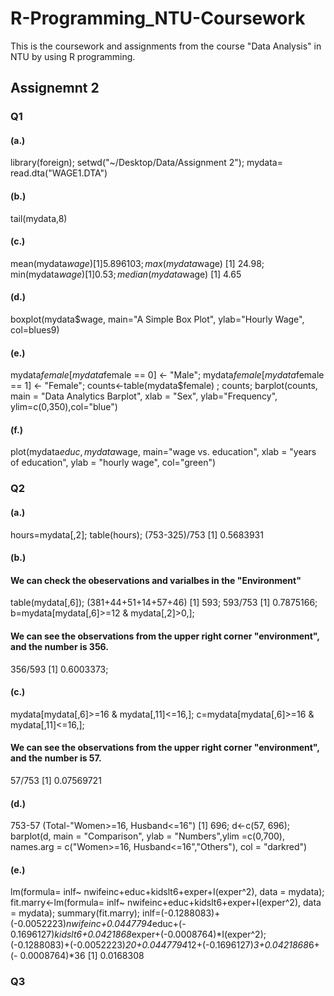 # R-Programming_NTU-Coursework
This is the coursework and assignments from the course "Data Analysis" in NTU by using R programming. 

## Assignemnt 2
### Q1
#### (a.)
library(foreign);
setwd("~/Desktop/Data/Assignment 2");
mydata= read.dta("WAGE1.DTA")
#### (b.)
tail(mydata,8)
#### (c.)
mean(mydata$wage)
[1] 5.896103; 
max(mydata$wage)
[1] 24.98; 
min(mydata$wage)
[1] 0.53; 
median(mydata$wage)
[1] 4.65
#### (d.)
boxplot(mydata$wage, main="A Simple Box Plot", ylab="Hourly Wage", col=blues9)
#### (e.)
mydata$female[mydata$female == 0] <- "Male";
mydata$female[mydata$female == 1] <- "Female";
counts<-table(mydata$female) ;
counts; 
barplot(counts, main = "Data Analytics Barplot", xlab = "Sex", ylab="Frequency", ylim=c(0,350),col="blue")
#### (f.)
plot(mydata$educ,mydata$wage, main="wage vs. education", xlab = "years of education", ylab = "hourly wage", col="green")

### Q2
#### (a.)
hours=mydata[,2]; 
table(hours); 
(753-325)/753
[1] 0.5683931
#### (b.)
#### We can check the obeservations and varialbes in the "Environment"
table(mydata[,6]); 
(381+44+51+14+57+46)
[1] 593; 
593/753
[1] 0.7875166; 
b=mydata[mydata[,6]>=12 & mydata[,2]>0,]; 
#### We can see the observations from the upper right corner "environment", and the number is 356.
356/593
[1] 0.6003373; 
#### (c.)
mydata[mydata[,6]>=16 & mydata[,11]<=16,]; 
c=mydata[mydata[,6]>=16 & mydata[,11]<=16,]; 
#### We can see the observations from the upper right corner "environment", and the number is 57.
57/753
[1] 0.07569721
#### (d.)
753-57 (Total-"Women>=16, Husband<=16")
[1] 696; 
d<-c(57, 696); 
barplot(d, main = "Comparison", ylab = "Numbers",ylim =c(0,700), names.arg = c("Women>=16, Husband<=16","Others"), col = "darkred")
#### (e.)
lm(formula= inlf~ nwifeinc+educ+kidslt6+exper+I(exper^2), data = mydata); 
fit.marry<-lm(formula= inlf~ nwifeinc+educ+kidslt6+exper+I(exper^2), data = mydata); 
summary(fit.marry); 
inlf=(-0.1288083)+(-0.0052223)*nwifeinc+0.0447794*educ+(- 0.1696127)*kidslt6+0.0421868*exper+(-0.0008764)*I(exper^2); 
(-0.1288083)+(-0.0052223)*20+0.0447794*12+(-0.1696127)*3+0.0421868*6+(- 0.0008764)*36
[1] 0.0168308

### Q3
